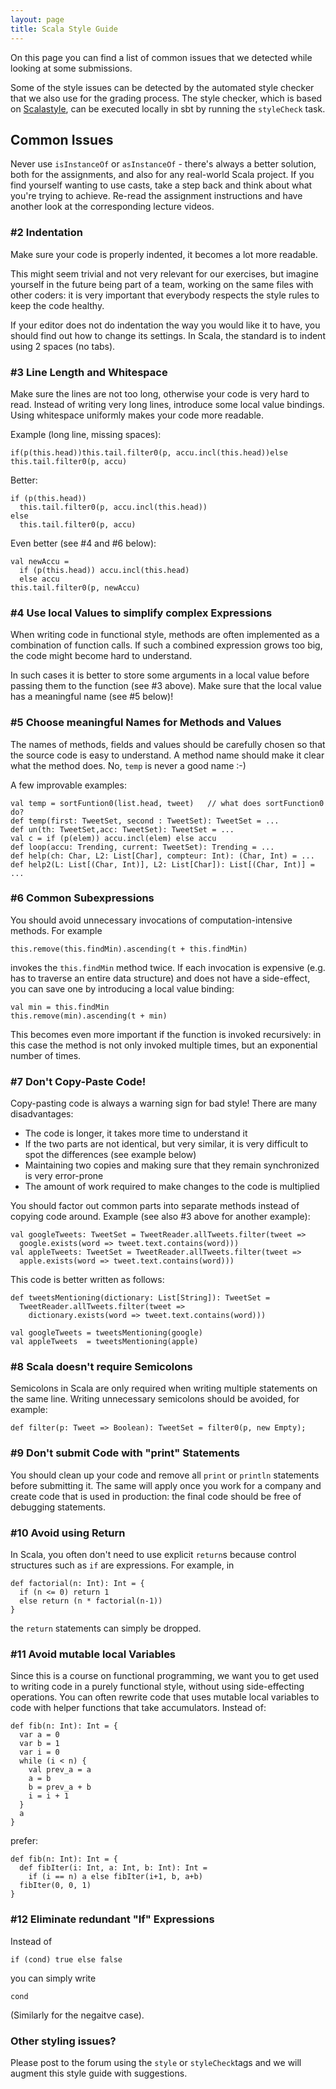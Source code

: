 ```yaml
---
layout: page
title: Scala Style Guide
---
```


On this page you can find a list of common issues that we detected while looking at some submissions.

Some of the style issues can be detected by the automated style checker that we also use for the grading process. The style checker, which is based on [Scalastyle](http://www.scalastyle.org/), can be executed locally in sbt by running the `styleCheck` task.
## Common Issues
Never use `isInstanceOf` or `asInstanceOf` - there's always a better solution, both for the assignments, and also for any real-world Scala project.
If you find yourself wanting to use casts, take a step back and think about what you're trying to achieve.
Re-read the assignment instructions and have another look at the corresponding lecture videos.


### #2 Indentation

Make sure your code is properly indented, it becomes a lot more readable.

This might seem trivial and not very relevant for our exercises, but imagine yourself in the future being part of a team, working on the same files with other coders: it is very important that everybody respects the style rules to keep the code healthy.

If your editor does not do indentation the way you would like it to have, you should find out how to change its settings. In Scala, the standard is to indent using 2 spaces (no tabs).


### #3 Line Length and Whitespace

Make sure the lines are not too long, otherwise your code is very hard to read. Instead of writing very long lines, introduce some local value bindings. Using whitespace uniformly makes your code more readable.

Example (long line, missing spaces):

    if(p(this.head))this.tail.filter0(p, accu.incl(this.head))else this.tail.filter0(p, accu)

Better:

    if (p(this.head))
      this.tail.filter0(p, accu.incl(this.head))
    else
      this.tail.filter0(p, accu)

Even better (see #4 and #6 below):

    val newAccu =
      if (p(this.head)) accu.incl(this.head)
      else accu
    this.tail.filter0(p, newAccu)


### #4 Use local Values to simplify complex Expressions

When writing code in functional style, methods are often implemented as a combination of function calls.
If such a combined expression grows too big, the code might become hard to understand.

In such cases it is better to store some arguments in a local value before passing them to the function (see #3 above).
Make sure that the local value has a meaningful name (see #5 below)!


### #5 Choose meaningful Names for Methods and Values

The names of methods, fields and values should be carefully chosen so that the source code is easy to understand.
A method name should make it clear what the method does.
No, `temp` is never a good name :-)

A few improvable examples:

    val temp = sortFuntion0(list.head, tweet)   // what does sortFunction0 do?
    def temp(first: TweetSet, second : TweetSet): TweetSet = ...
    def un(th: TweetSet,acc: TweetSet): TweetSet = ...
    val c = if (p(elem)) accu.incl(elem) else accu
    def loop(accu: Trending, current: TweetSet): Trending = ...
    def help(ch: Char, L2: List[Char], compteur: Int): (Char, Int) = ...
    def help2(L: List[(Char, Int)], L2: List[Char]): List[(Char, Int)] = ...


### #6 Common Subexpressions

You should avoid unnecessary invocations of computation-intensive methods. For example

    this.remove(this.findMin).ascending(t + this.findMin)

invokes the `this.findMin` method twice. If each invocation is expensive (e.g. has to traverse an entire data structure) and does not have a side-effect, you can save one by introducing a local value binding:

    val min = this.findMin
    this.remove(min).ascending(t + min)

This becomes even more important if the function is invoked recursively: in this case the method is not only invoked multiple times, but an exponential number of times.


### #7 Don't Copy-Paste Code!

Copy-pasting code is always a warning sign for bad style!
There are many disadvantages:

- The code is longer, it takes more time to understand it
- If the two parts are not identical, but very similar, it is very difficult to spot the differences (see example below)
- Maintaining two copies and making sure that they remain synchronized is very error-prone
- The amount of work required to make changes to the code is multiplied

You should factor out common parts into separate methods instead of copying code around.
Example (see also #3 above for another example):

    val googleTweets: TweetSet = TweetReader.allTweets.filter(tweet =>
      google.exists(word => tweet.text.contains(word)))
    val appleTweets: TweetSet = TweetReader.allTweets.filter(tweet =>
      apple.exists(word => tweet.text.contains(word)))

This code is better written as follows:

    def tweetsMentioning(dictionary: List[String]): TweetSet =
      TweetReader.allTweets.filter(tweet =>
        dictionary.exists(word => tweet.text.contains(word)))
    
    val googleTweets = tweetsMentioning(google)
    val appleTweets  = tweetsMentioning(apple)


### #8 Scala doesn't require Semicolons

Semicolons in Scala are only required when writing multiple statements on the same line.
Writing unnecessary semicolons should be avoided, for example:

    def filter(p: Tweet => Boolean): TweetSet = filter0(p, new Empty);


### #9 Don't submit Code with "print" Statements

You should clean up your code and remove all `print` or `println` statements before submitting it.
The same will apply once you work for a company and create code that is used in production: the final code should be free of debugging statements.


### #10 Avoid using Return

In Scala, you often don't need to use explicit `return`s because control structures such as `if` are expressions.
For example, in

    def factorial(n: Int): Int = {
      if (n <= 0) return 1
      else return (n * factorial(n-1))
    }

the `return` statements can simply be dropped.


### #11 Avoid mutable local Variables

Since this is a course on functional programming, we want you to get used to writing code in a purely functional style, without using side-effecting operations.
You can often rewrite code that uses mutable local variables to code with helper functions that take accumulators.
Instead of:

    def fib(n: Int): Int = {
	  var a = 0
	  var b = 1
	  var i = 0
	  while (i < n) {
        val prev_a = a
        a = b
        b = prev_a + b
        i = i + 1
	  }
	  a
	}

prefer:

    def fib(n: Int): Int = {
      def fibIter(i: Int, a: Int, b: Int): Int =
        if (i == n) a else fibIter(i+1, b, a+b)
      fibIter(0, 0, 1)
    }


### #12 Eliminate redundant "If" Expressions

Instead of

    if (cond) true else false

you can simply write

    cond

(Similarly for the negaitve case).


### Other styling issues?

Please post to the forum using the `style` or `styleCheck`tags and we will augment this style guide with suggestions.
